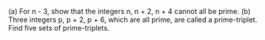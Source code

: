 (a) For n  - 3, show that the integers n, n + 2, n + 4 cannot all be prime.
(b) Three integers p, p + 2, p + 6, which are all prime, are called a prime-triplet. Find five sets of prime-triplets.